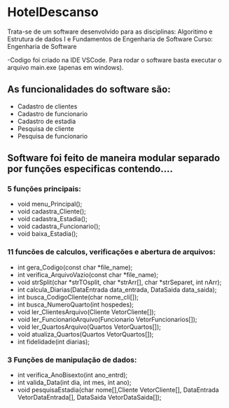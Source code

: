 # HotelDescanso

Trata-se de um software desenvolvido para as disciplinas: Algoritimo e Estrutura de dados I e Fundamentos de Engenharia de Software
Curso: Engenharia de Software

-Codigo foi criado na IDE VSCode. Para rodar o software basta executar o arquivo main.exe (apenas em windows).

## As funcionalidades do software são:

* Cadastro de clientes
* Cadastro de funcionario
* Cadastro de estadia
* Pesquisa de cliente
* Pesquisa de funcionario 

## Software foi feito de maneira modular separado por funções especificas contendo....

### 5 funções principais:

* void menu_Principal();
* void cadastra_Cliente();
* void cadastra_Estadia();
* void cadastra_Funcionario();
* void baixa_Estadia();

### 11 funcões de calculos, verificações e abertura de arquivos:

* int gera_Codigo(const char *file_name);
* int verifica_ArquivoVazio(const char *file_name);
* void strSplit(char *strTOsplit, char *strArr[], char *strSeparet, int nArr);
* int calcula_Diarias(DataEntrada data_entrada, DataSaida data_saida);
* int busca_CodigoCliente(char nome_cli[]);
* int busca_NumeroQuarto(int hospedes);
* void ler_ClientesArquivo(Cliente VetorCliente[]);
* void ler_FuncionarioArquivo(Funcionario VetorFuncionarios[]);
* void ler_QuartosArquivo(Quartos VetorQuartos[]);
* void atualiza_Quartos(Quartos VetorQuartos[]);
* int fidelidade(int diarias);

### 3 Funções de manipulação de dados:

* int verifica_AnoBisexto(int ano_entrd);
* int valida_Data(int dia, int mes, int ano);
* void pesquisaEstadia(char nome[],Cliente VetorCliente[], DataEntrada VetorDataEntrada[], DataSaida VetorDataSaida[]);




